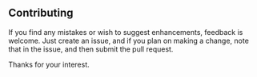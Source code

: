 ## Contributing

If you find any mistakes or wish to suggest enhancements, feedback
is welcome. Just create an issue, and if you plan on making a change,
note that in the issue, and then submit the pull request.

Thanks for your interest.

